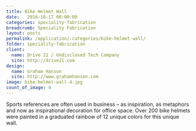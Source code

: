 ```yaml
---
title: Bike Helmet Wall
date:   2016-10-17 00:00:00
categories: speciality-fabrication
breadcrumb: Speciality Fabrication
layout: posts
permalink: /application/:categories/bike-helmet-wall/
folder: speciality-fabrication
client:
  name: Drive 21 / Undisclosed Tech Company
  site: http://drive21.com
design: 
  name: Graham Hanson
  site: http://www.grahamhanson.com
image: bike-helmet-wall-4.jpg
count_of_image: 4
---
```

<div class="col-xs-12 col-sm-12 col-md-12 col-lg-12">
  <div class="fotorama application-item__slider" data-nav="thumbs" data-thumbheight="109" border-width="3">
    <a {{ href | img : "fotorama/bike-helmet-wall-4.jpg" }}></a>
    <a {{ href | img : "fotorama/bike-helmet-wall-1.jpg" }}></a>
    <a {{ href | img : "fotorama/bike-helmet-wall-2.jpg" }}></a>
    <a {{ href | img : "fotorama/bike-helmet-wall-3.jpg" }}></a>
  </div>
  <div class="visible-xs application-item__icon-slider">
      <i class="icon-swipe"></i>
    </div>
<p class="application-item__content application-item__content--bottom">
    Sports references are often used in business – as inspiration, as metaphors and now as inspirational decoration for office space. Over 200 bike helmets were painted in a graduated rainbow of 12 unique colors for this unique wall.
  </p>
</div>
